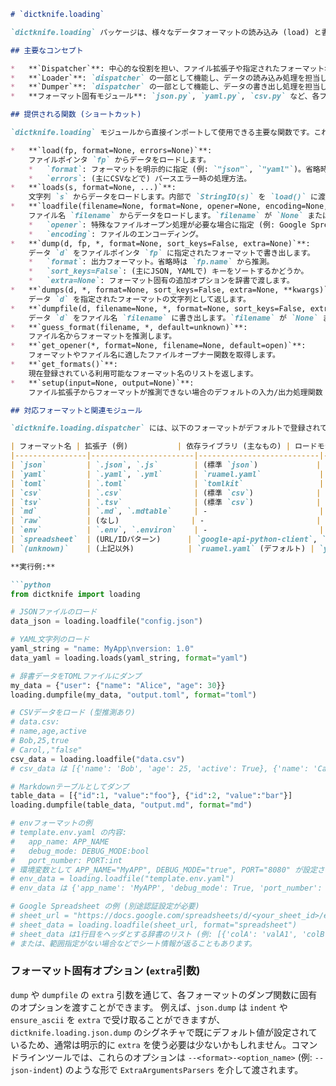 ```markdown
# `dictknife.loading`

`dictknife.loading` パッケージは、様々なデータフォーマットの読み込み (load) と書き出し (dump) を行うための統一的なフレームワークを提供します。これにより、`dictknife` の各ツールはファイル形式を意識することなく、構造化データを透過的に扱うことができます。

## 主要なコンセプト

*   **`Dispatcher`**: 中心的な役割を担い、ファイル拡張子や指定されたフォーマット名に基づいて、適切なロード/ダンプ関数を割り当てます。グローバルインスタンス `dictknife.loading.dispatcher` が存在します。
*   **`Loader`**: `dispatcher` の一部として機能し、データの読み込み処理を担当します。
*   **`Dumper`**: `dispatcher` の一部として機能し、データの書き出し処理を担当します。
*   **フォーマット固有モジュール**: `json.py`, `yaml.py`, `csv.py` など、各フォーマットに対応する実際の読み書きロジックを実装したモジュール群。これらは通常、対応するPythonライブラリ (例: `json`, `ruamel.yaml`, `tomlkit`, `csv`) をラップします。

## 提供される関数 (ショートカット)

`dictknife.loading` モジュールから直接インポートして使用できる主要な関数です。これらは内部でグローバルな `dispatcher` を利用します。

*   **`load(fp, format=None, errors=None)`**:
    ファイルポインタ `fp` からデータをロードします。
    *   `format`: フォーマットを明示的に指定 (例: `"json"`, `"yaml"`)。省略時は `fp.name` (ファイル名) の拡張子から推測されます。
    *   `errors`: (主にCSVなどで) パースエラー時の処理方法。
*   **`loads(s, format=None, ...)`**:
    文字列 `s` からデータをロードします。内部で `StringIO(s)` を `load()` に渡します。
*   **`loadfile(filename=None, format=None, opener=None, encoding=None, errors=None)`**:
    ファイル名 `filename` からデータをロードします。`filename` が `None` または `sys.stdin` の場合は標準入力から読み込みます。
    *   `opener`: 特殊なファイルオープン処理が必要な場合に指定 (例: Google Spreadsheet)。
    *   `encoding`: ファイルのエンコーディング。
*   **`dump(d, fp, *, format=None, sort_keys=False, extra=None)`**:
    データ `d` をファイルポインタ `fp` に指定されたフォーマットで書き出します。
    *   `format`: 出力フォーマット。省略時は `fp.name` から推測。
    *   `sort_keys=False`: (主にJSON, YAMLで) キーをソートするかどうか。
    *   `extra=None`: フォーマット固有の追加オプションを辞書で渡します。
*   **`dumps(d, *, format=None, sort_keys=False, extra=None, **kwargs)`**:
    データ `d` を指定されたフォーマットの文字列として返します。
*   **`dumpfile(d, filename=None, *, format=None, sort_keys=False, extra=None)`**:
    データ `d` をファイル名 `filename` に書き出します。`filename` が `None` または `sys.stdout` の場合は標準出力に書き出します。ファイル書き出し時に親ディレクトリが存在しなければ作成します。
*   **`guess_format(filename, *, default=unknown)`**:
    ファイル名からフォーマットを推測します。
*   **`get_opener(*, format=None, filename=None, default=open)`**:
    フォーマットやファイル名に適したファイルオープナー関数を取得します。
*   **`get_formats()`**:
    現在登録されている利用可能なフォーマット名のリストを返します。
*   **`setup(input=None, output=None)`**:
    ファイル拡張子からフォーマットが推測できない場合のデフォルトの入力/出力処理関数 (通常は `yaml.load`/`yaml.dump`) を上書きします。

## 対応フォーマットと関連モジュール

`dictknife.loading.dispatcher` には、以下のフォーマットがデフォルトで登録されています。

| フォーマット名 | 拡張子 (例)           | 依存ライブラリ (主なもの) | ロードモジュール/関数                                  | ダンプモジュール/関数                                   | 備考                                                                             |
|----------------|-----------------------|---------------------------|------------------------------------------------------|-------------------------------------------------------|----------------------------------------------------------------------------------|
| `json`         | `.json`, `.js`        | (標準 `json`)             | `json.load` (標準 `json` + `OrderedDict`)            | `json.dump` (標準 `json`, indent=2, ensure_ascii=False) | キーの順序は保持される傾向。                                                           |
| `yaml`         | `.yaml`, `.yml`       | `ruamel.yaml`             | `yaml.load` (`ruamel.yaml` round-trip)               | `yaml.dump` (`ruamel.yaml` round-trip)                | コメントやスタイルを極力保持。エイリアスは出力しない。                                   |
| `toml`         | `.toml`               | `tomlkit`                 | `toml.load` (`tomlkit`)                              | `toml.dump` (`tomlkit`)                               |                                                                                  |
| `csv`          | `.csv`                | (標準 `csv`)              | `csv.load` (標準 `csv` + 型推測, エラー処理)         | `csv.dump` (標準 `csv`)                               | `--fullscan` オプションで全行からヘッダ生成可。                                        |
| `tsv`          | `.tsv`                | (標準 `csv`)              | `tsv.load` (`csv.load` の `delimiter='\t'` 版)       | `tsv.dump` (`csv.dump` の `delimiter='\t'` 版)        |                                                                                  |
| `md`           | `.md`, `.mdtable`     | -                         | `md.load` (Markdownテーブル)                         | `md.dump` (Markdownテーブル)                          | 数値列の自動判定、`null_value` の指定。                                               |
| `raw`          | (なし)                | -                         | `raw.load` (ファイル全体を文字列としてロード)        | `raw.dump` (文字列をそのままダンプ)                     |                                                                                  |
| `env`          | `.env`, `.environ`    | -                         | `env.load` (テンプレートファイル + 環境変数)           | (なし)                                                | テンプレートの値を環境変数で置換。型変換指定可 (`VAR:int`)。                               |
| `spreadsheet`  | (URL/IDパターン)      | `google-api-python-client`, `google-auth-oauthlib` | `spreadsheet.load` (Google Spreadsheet)            | (未実装)                                              | URLやIDで指定。1行目をヘッダとする辞書のリストを返す (デフォルト)。範囲未指定時はシート情報。 |
| `(unknown)`    | (上記以外)            | `ruamel.yaml` (デフォルト) | `yaml.load` (デフォルト)                             | `yaml.dump` (デフォルト)                              | `setup()` で変更可能。                                                              |

**実行例:**

```python
from dictknife import loading

# JSONファイルのロード
data_json = loading.loadfile("config.json")

# YAML文字列のロード
yaml_string = "name: MyApp\nversion: 1.0"
data_yaml = loading.loads(yaml_string, format="yaml")

# 辞書データをTOMLファイルにダンプ
my_data = {"user": {"name": "Alice", "age": 30}}
loading.dumpfile(my_data, "output.toml", format="toml")

# CSVデータをロード (型推測あり)
# data.csv:
# name,age,active
# Bob,25,true
# Carol,,"false"
csv_data = loading.loadfile("data.csv")
# csv_data は [{'name': 'Bob', 'age': 25, 'active': True}, {'name': 'Carol', 'age': None, 'active': False}] のようになる

# Markdownテーブルとしてダンプ
table_data = [{"id":1, "value":"foo"}, {"id":2, "value":"bar"}]
loading.dumpfile(table_data, "output.md", format="md")

# envフォーマットの例
# template.env.yaml の内容:
#   app_name: APP_NAME
#   debug_mode: DEBUG_MODE:bool
#   port_number: PORT:int
# 環境変数として APP_NAME="MyAPP", DEBUG_MODE="true", PORT="8080" が設定されている場合:
# env_data = loading.loadfile("template.env.yaml")
# env_data は {'app_name': 'MyAPP', 'debug_mode': True, 'port_number': 8080} のようになる

# Google Spreadsheet の例 (別途認証設定が必要)
# sheet_url = "https://docs.google.com/spreadsheets/d/<your_sheet_id>/edit#gid=0"
# sheet_data = loading.loadfile(sheet_url, format="spreadsheet")
# sheet_data は1行目をヘッダとする辞書のリスト (例: [{'colA': 'valA1', 'colB': 'valB1'}, ...])
# または、範囲指定がない場合などでシート情報が返ることもあります。
```

### フォーマット固有オプション (`extra`引数)

`dump` や `dumpfile` の `extra` 引数を通じて、各フォーマットのダンプ関数に固有のオプションを渡すことができます。
例えば、`json.dump` は `indent` や `ensure_ascii` を `extra` で受け取ることができますが、`dictknife.loading.json.dump` のシグネチャで既にデフォルト値が設定されているため、通常は明示的に `extra` を使う必要は少ないかもしれません。コマンドラインツールでは、これらのオプションは `--<format>-<option_name>` (例: `--json-indent`) のような形で `ExtraArgumentsParsers` を介して渡されます。
```
